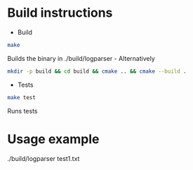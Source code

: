 # Build instructions

- Build
```sh
make
```
Builds the binary in ./build/logparser
    - Alternatively
```sh
mkdir -p build && cd build && cmake .. && cmake --build .
```

- Tests
```sh
make test
```
Runs tests

# Usage example
./build/logparser test1.txt
